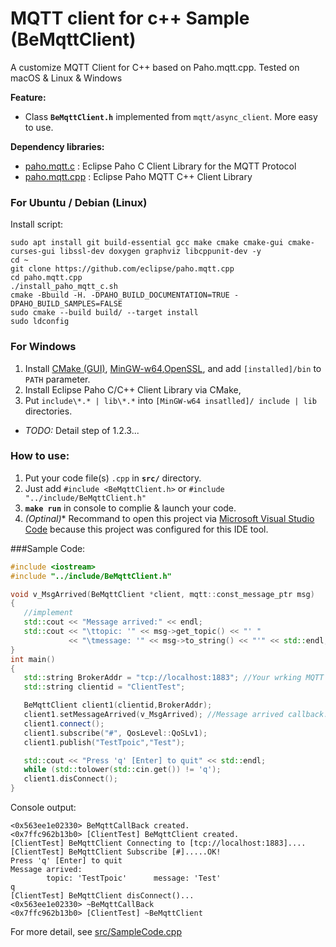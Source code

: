 # MQTT client for c++ Sample (BeMqttClient)<br>
A customize MQTT Client for C++ based on Paho.mqtt.cpp. Tested on macOS & Linux & Windows

**Feature:**
- Class **`BeMqttClient.h`** implemented from `mqtt/async_client`. More easy to use.

**Dependency libraries:**
- [paho.mqtt.c](https://github.com/eclipse/paho.mqtt.c) : Eclipse Paho C Client Library for the MQTT Protocol
- [paho.mqtt.cpp](https://github.com/eclipse/paho.mqtt.c) : Eclipse Paho MQTT C++ Client Library<br>

### For Ubuntu / Debian (Linux)
Install script:
```shell
sudo apt install git build-essential gcc make cmake cmake-gui cmake-curses-gui libssl-dev doxygen graphviz libcppunit-dev -y
cd ~
git clone https://github.com/eclipse/paho.mqtt.cpp
cd paho.mqtt.cpp
./install_paho_mqtt_c.sh
cmake -Bbuild -H. -DPAHO_BUILD_DOCUMENTATION=TRUE -DPAHO_BUILD_SAMPLES=FALSE
sudo cmake --build build/ --target install
sudo ldconfig
```
### For Windows 
1. Install [CMake (GUI)](https://cmake.org/download/), [MinGW-w64](https://sourceforge.net/projects/mingw-w64/files/Toolchains%20targetting%20Win32/Personal%20Builds/mingw-builds/installer/mingw-w64-install.exe/download),[OpenSSL](https://slproweb.com/products/Win32OpenSSL.html), and add `[installed]/bin` to `PATH` parameter.
2. Install Eclipse Paho C/C++ Client Library via CMake,
3. Put `include\*.* | lib\*.*` into `[MinGW-w64 insatlled]/ include | lib` directories.
- *TODO:* Detail step of 1.2.3...
### How to use:
1. Put your code file(s) `.cpp`  in **`src/`** directory.
2. Just add `#include <BeMqttClient.h>` or  `#include "../include/BeMqttClient.h"`
3. **`make run`** in console to complie & launch your code.
4. **(Optinal*)** Recommand to open this project via [Microsoft Visual Studio Code](https://code.visualstudio.com/download) because this project was configured for this IDE tool.

###Sample Code:
```cpp
#include <iostream>
#include "../include/BeMqttClient.h"

void v_MsgArrived(BeMqttClient *client, mqtt::const_message_ptr msg)
{
   //implement 
   std::cout << "Message arrived:" << endl;
   std::cout << "\ttopic: '" << msg->get_topic() << "' "
             << "\tmessage: '" << msg->to_string() << "'" << std::endl;
}
int main()
{
   std::string BrokerAddr = "tcp://localhost:1883"; //Your wrking MQTT broker IP or DNS with port number.
   std::string clientid = "ClientTest";

   BeMqttClient client1(clientid,BrokerAddr);
   client1.setMessageArrived(v_MsgArrived); //Message arrived callback.
   client1.connect();
   client1.subscribe("#", QosLevel::QoSLv1);
   client1.publish("TestTpoic","Test");

   std::cout << "Press 'q' [Enter] to quit" << std::endl;
   while (std::tolower(std::cin.get()) != 'q');
   client1.disConnect();
}
```
Console output:
```
<0x563ee1e02330> BeMqttCallBack created.
<0x7ffc962b13b0> [ClientTest] BeMqttClient created.
[ClientTest] BeMqttClient Connecting to [tcp://localhost:1883]....
[ClientTest] BeMqttClient Subscribe [#].....OK!
Press 'q' [Enter] to quit
Message arrived:
        topic: 'TestTpoic'      message: 'Test'
q
[ClientTest] BeMqttClient disConnect()...
<0x563ee1e02330> ~BeMqttCallBack
<0x7ffc962b13b0> [ClientTest] ~BeMqttClient
```
For more detail, see [src/SampleCode.cpp](src/SampleCode.cpp)

